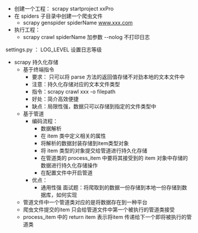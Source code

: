 - 创建一个工程： scrapy startproject xxPro
- 在 spiders 子目录中创建一个爬虫文件
    - scrapy genspider spiderName www.xxx.com
- 执行工程：
    - scrapy crawl spiderName
    加参数 --nolog 不打印日志

settings.py ： 
LOG_LEVEL  设置日志等级

- scrapy 持久化存储
    - 基于终端指令
        - 要求： 只可以将 parse 方法的返回值存储不对劲本地的文本文件中
        - 注意：持久化存储对应的文本文件类型
        - 指令：scrapy crawl xxx -o filepath
        - 好处：简介高效便捷
        - 缺点：局限性强，数据只可以存储到指定的文件类型中
    - 基于管道
        - 编码流程：
            - 数据解析
            - 在 item 类中定义相关的属性
            - 将解析的数据封装存储到item类型对象
            - 将 item 类型的对象提交给管道进行持久化存储
            - 在管道类的 process_item 中要将其接受到的 item 对象中存储的数据进行持久化存储操作
            - 在配置文件中开启管道
        - 优点：
            - 通用性强
面试题：将爬取到的数据一份存储到本地一份存储到数据库，如何实现
    - 管道文件中一个管道类对应的是将数据存在到一种平台
    - 爬虫文件提交的item 只会给管道文件中第一个被执行的管道类接受
    - process_item 中的 return item 表示将item 传递给下一个即将被执行的管道类
    